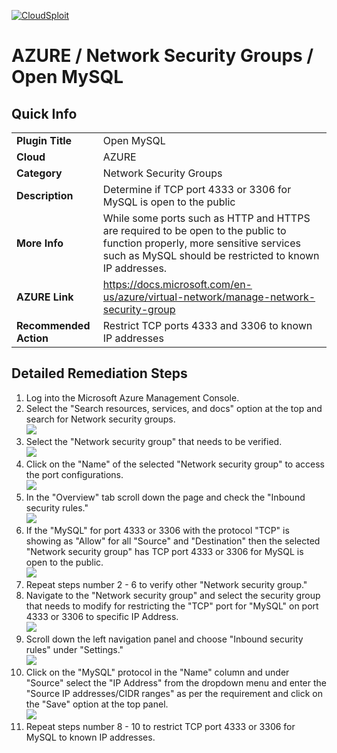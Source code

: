 [![CloudSploit](https://cloudsploit.com/img/logo-new-big-text-100.png "CloudSploit")](https://cloudsploit.com)

# AZURE / Network Security Groups / Open MySQL

## Quick Info

| | |
|-|-|
| **Plugin Title** | Open MySQL |
| **Cloud** | AZURE |
| **Category** | Network Security Groups |
| **Description** | Determine if TCP port 4333 or 3306 for MySQL is open to the public |
| **More Info** | While some ports such as HTTP and HTTPS are required to be open to the public to function properly, more sensitive services such as MySQL should be restricted to known IP addresses. |
| **AZURE Link** | https://docs.microsoft.com/en-us/azure/virtual-network/manage-network-security-group |
| **Recommended Action** | Restrict TCP ports 4333 and 3306 to known IP addresses |

## Detailed Remediation Steps


1. Log into the Microsoft Azure Management Console.
2. Select the "Search resources, services, and docs" option at the top and search for Network security groups. </br> <img src="/resources/azure/networksecuritygroups/open-mysql/step2.png"/>
3. Select the "Network security group" that needs to be verified. </br> <img src="/resources/azure/networksecuritygroups/open-mysql/step3.png"/>
4. Click on the "Name" of the selected "Network security group" to access the port configurations. </br> <img src="/resources/azure/networksecuritygroups/open-mysql/step4.png"/>
5. In the "Overview" tab scroll down the page and check the "Inbound security rules." </br> <img src="/resources/azure/networksecuritygroups/open-mysql/step5.png"/>
6. If the "MySQL" for port 4333 or 3306 with the protocol "TCP" is showing as "Allow" for all "Source" and "Destination" then the selected  "Network security group" has TCP port 4333 or 3306  for MySQL is open to the public. </br> <img src="/resources/azure/networksecuritygroups/open-mysql/step6.png"/>
7. Repeat steps number 2 - 6 to verify other "Network security group." </br>
8. Navigate to the "Network security group" and select the security group that needs to modify for restricting the "TCP" port for "MySQL" on port 4333 or 3306 to specific IP Address.</br> <img src="/resources/azure/networksecuritygroups/open-mysql/step8.png"/>
9. Scroll down the left navigation panel and choose "Inbound security rules" under "Settings."</br> <img src="/resources/azure/networksecuritygroups/open-mysql/step9.png"/>
10. Click on the "MySQL" protocol in the "Name" column and under "Source" select the "IP Address" from the dropdown menu and enter the "Source IP addresses/CIDR ranges" as per the requirement and click on the "Save" option at the top panel. </br> <img src="/resources/azure/networksecuritygroups/open-mysql/step10.png"/>
11. Repeat steps number 8 - 10 to restrict TCP port 4333 or 3306 for MySQL to known IP addresses.</br>
